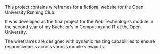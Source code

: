 This project contains wireframes for a fictional website for the Open University Running Club.

It was developed as the final project for the Web Technologies module in the second year of my Bachelor's in Computing and IT at the Open University.

The wireframes are designed with dynamic resizing capabilities to ensure responsiveness across various mobile viewports.
